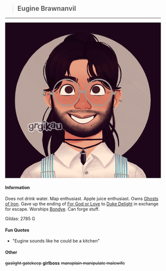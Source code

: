>## Eugine Brawnanvil

--- 

![eugine](../../../Templates/images/eugine.png "Eugin Brawnanvil nerd form")

#### Information

Does not drink water. Map enthusiast. Apple juice enthusiast. Owns [Ghosts of Iron](../../Books/Ghosts%20of%20Iron.md). Gave up the ending of [For God or Love](../../Books/For%20God%20or%20Love.md) to [Duke Delight](../NPCs/Duke%20Delight.md) in exchange for escape. Worships [Bondye](../../Religion/Pantheon%20I/Bondye.md). Can forge stuff.

Gildas: 2785 G

#### Fun Quotes

- "Eugine sounds like he could be a kitchen"

#### Other

~~gaslight gatekeep~~ **girlboss** ~~mansplain manipulate malewife~~